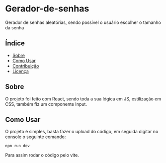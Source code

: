 # Gerador-de-senhas
Gerador de senhas aleatórias, sendo possível o usuário escolher o tamanho da senha

## Índice

- [Sobre](#sobre)
- [Como Usar](#como-usar)
- [Contribuição](#contribuição)
- [Licença](#licença)

## Sobre

O projeto foi feito com React, sendo toda a sua lógica em JS, estilização em CSS, também fiz um componente Input.

## Como Usar

O projeto é simples, basta fazer o upload do código, em seguida digitar no console o seguinte comando:
```console
npm run dev
```
Para assim rodar o código pelo vite.




